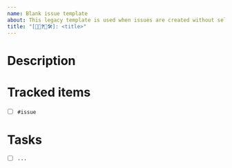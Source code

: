 ```yaml
---
name: Blank issue template
about: This legacy template is used when issues are created without selecting a template, e.g. from Projects
title: "[🐛💡❓🎯🛠️]: <title>"
---
```


<!--
1. Apply the correct title emoji and labels for this issue:
[🐛💡❓🎯🛠️]
🐛 bug
💡 feature request
❓ question
🎯 roadmap
🛠️ backlog

2. Assignee?
-->

# Description

<!-- If there is an issue template for your issue type
- e.g. Bug / Feature Request, this should mimic the structure of that issue template -->

<!-- Delete any unneeded sections -->

# Tracked items
- [ ] `#issue`

# Tasks
- [ ] `...`

